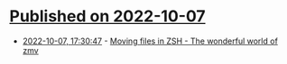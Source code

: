 # [Published on 2022-10-07](index.md)

* [2022-10-07, 17:30:47](https://lobste.rs/s/poktm4/moving_files_zsh_wonderful_world_zmv) - [Moving files in ZSH - The wonderful world of zmv](https://filipe.kiss.ink/zmv-zsh-rename/)
